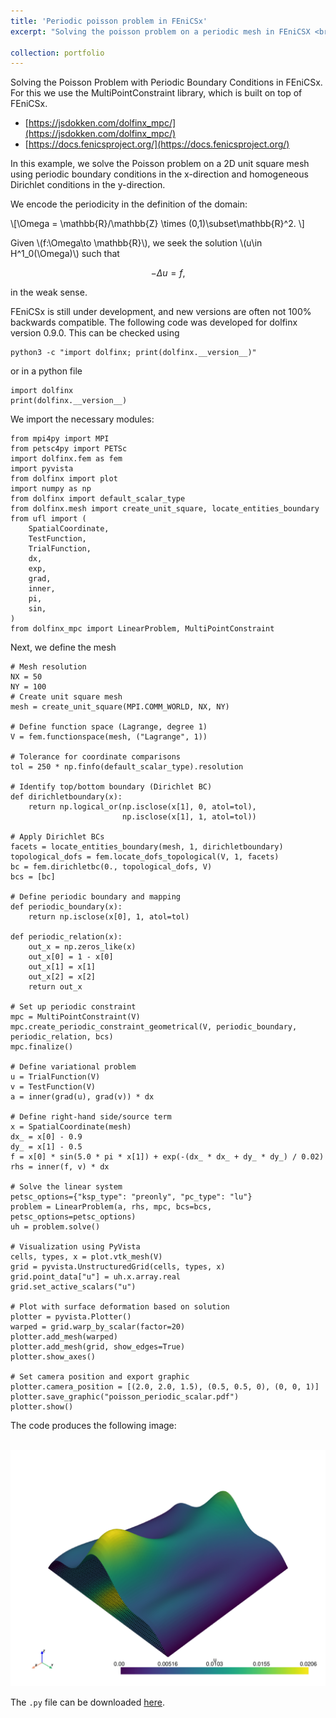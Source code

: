 ```yaml
---
title: 'Periodic poisson problem in FEniCSx'
excerpt: "Solving the poisson problem on a periodic mesh in FEniCSX <br/><img src='/images/poisson_periodic_scalar-1.png' style='max-width: 100%; height: auto; max-height: 200px;'>"

collection: portfolio
---
```


Solving the Poisson Problem with Periodic Boundary Conditions in FEniCSx. For this we use the MultiPointConstraint library, which is built on top of FEniCSx.

- [https://jsdokken.com/dolfinx_mpc/](https://jsdokken.com/dolfinx_mpc/)
- [https://docs.fenicsproject.org/](https://docs.fenicsproject.org/)

In this example, we solve the Poisson problem on a 2D unit square mesh using periodic boundary conditions in the x-direction and homogeneous Dirichlet conditions in the y-direction.

We encode the periodicity in the definition of the domain:

\\[\Omega = \mathbb{R}/\mathbb{Z} \times (0,1)\subset\mathbb{R}^2. \\]

Given \\(f:\Omega\to \mathbb{R}\\), we seek the solution \\(u\in H^1_0(\Omega)\\) such that 

$$-\Delta u = f,$$

in the weak sense. 

FEniCSx is still under development, and new versions are often not 100% backwards compatible. The following code was developed for dolfinx version 0.9.0. This can be checked using 

```
python3 -c "import dolfinx; print(dolfinx.__version__)"
```
or in a python file 
```
import dolfinx
print(dolfinx.__version__)
```

We import the necessary modules:
```
from mpi4py import MPI
from petsc4py import PETSc
import dolfinx.fem as fem
import pyvista
from dolfinx import plot
import numpy as np
from dolfinx import default_scalar_type
from dolfinx.mesh import create_unit_square, locate_entities_boundary
from ufl import (
    SpatialCoordinate,
    TestFunction,
    TrialFunction,
    dx,
    exp,
    grad,
    inner,
    pi,
    sin,
)
from dolfinx_mpc import LinearProblem, MultiPointConstraint
```

Next, we define the mesh

```
# Mesh resolution
NX = 50
NY = 100
# Create unit square mesh
mesh = create_unit_square(MPI.COMM_WORLD, NX, NY)

# Define function space (Lagrange, degree 1)
V = fem.functionspace(mesh, ("Lagrange", 1))

# Tolerance for coordinate comparisons
tol = 250 * np.finfo(default_scalar_type).resolution

# Identify top/bottom boundary (Dirichlet BC)
def dirichletboundary(x):
    return np.logical_or(np.isclose(x[1], 0, atol=tol), 
                         np.isclose(x[1], 1, atol=tol))

# Apply Dirichlet BCs
facets = locate_entities_boundary(mesh, 1, dirichletboundary)
topological_dofs = fem.locate_dofs_topological(V, 1, facets)
bc = fem.dirichletbc(0., topological_dofs, V)
bcs = [bc]

# Define periodic boundary and mapping
def periodic_boundary(x):
    return np.isclose(x[0], 1, atol=tol)

def periodic_relation(x):
    out_x = np.zeros_like(x)
    out_x[0] = 1 - x[0]
    out_x[1] = x[1]
    out_x[2] = x[2]
    return out_x

# Set up periodic constraint
mpc = MultiPointConstraint(V)
mpc.create_periodic_constraint_geometrical(V, periodic_boundary, periodic_relation, bcs)
mpc.finalize()

# Define variational problem
u = TrialFunction(V)
v = TestFunction(V)
a = inner(grad(u), grad(v)) * dx

# Define right-hand side/source term
x = SpatialCoordinate(mesh)
dx_ = x[0] - 0.9
dy_ = x[1] - 0.5
f = x[0] * sin(5.0 * pi * x[1]) + exp(-(dx_ * dx_ + dy_ * dy_) / 0.02)
rhs = inner(f, v) * dx

# Solve the linear system
petsc_options={"ksp_type": "preonly", "pc_type": "lu"}
problem = LinearProblem(a, rhs, mpc, bcs=bcs, petsc_options=petsc_options)
uh = problem.solve()

# Visualization using PyVista
cells, types, x = plot.vtk_mesh(V)
grid = pyvista.UnstructuredGrid(cells, types, x)
grid.point_data["u"] = uh.x.array.real
grid.set_active_scalars("u")

# Plot with surface deformation based on solution
plotter = pyvista.Plotter()
warped = grid.warp_by_scalar(factor=20)
plotter.add_mesh(warped)
plotter.add_mesh(grid, show_edges=True)
plotter.show_axes()

# Set camera position and export graphic
plotter.camera_position = [(2.0, 2.0, 1.5), (0.5, 0.5, 0), (0, 0, 1)]
plotter.save_graphic("poisson_periodic_scalar.pdf")
plotter.show()

```


The code produces the following image:

<br/><img src='/images/poisson_periodic_scalar-1.png'>

The `.py` file can be downloaded [here](https://www.markusrenoldner.com/files/poisson-periodic_scalar.py).

